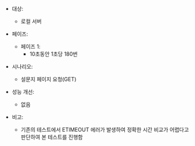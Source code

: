 - 대상:

  - 로컬 서버

- 페이즈:

  - 페이즈 1:
    - 10초동안 1초당 180번

- 시나리오:

  - 설문지 페이지 요청(GET)

- 성능 개선:

  - 없음

- 비고:

  - 기존의 테스트에서 ETIMEOUT 에러가 발생하여 정확한 시간 비교가 어렵다고 판단하여 본 테스트를 진행함
